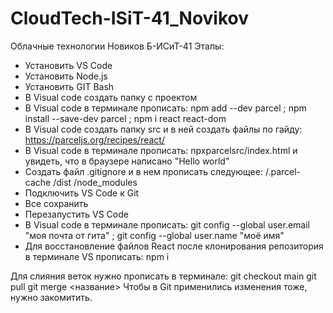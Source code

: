 # CloudTech-ISiT-41_Novikov
Облачные технологии Новиков Б-ИСиТ-41
Этапы:
- Установить VS Code
- Установить Node.js
- Установить GIT Bash
- В Visual code создать папку с проектом
- В Visual code в терминале прописать:
npm add --dev parcel ;
npm install --save-dev parcel ;
npm i react react-dom 
- В Visual code создать папку src и в ней создать файлы по гайду: https://parceljs.org/recipes/react/
- В Visual code в терминале прописать: npxparcelsrc/index.html и увидеть, что в браузере написано "Hello world"
- Создать файл .gitignore и в нем прописать следующее:
/.parcel-cache 
/dist 
/node_modules 
- Подключить VS Code к Git
- Все сохранить
- Перезапустить VS Code
- В Visual code в терминале прописать:
git config --global user.email "моя почта от гита" ;
git config --global user.name "моё имя"
- Для восстановление файлов React после клонирования репозитория в терминале VS прописать: 
npm i

Для слияния веток нужно прописать в терминале:
git checkout main
git pull
git merge <название>
Чтобы в Git применились изменения тоже, нужно закомитить.
